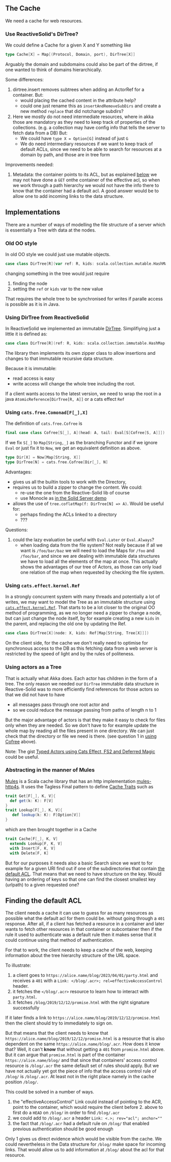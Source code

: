 ## The Cache

We need a cache for web resources.

### Use ReactiveSolid's DirTree?

We could define a Cache for a given X and Y something like

```scala
type Cache[X] = Map[(Protocol, Domain, port), DirTree[X]]
```

Arguably the domain and subdomains could also be part of the dirtree,
if one wanted to think of domains hierarchically.

Some differences:

1. dirtree.insert removes subtrees when adding an ActorRef for a container.
   But:
    * would placing the cached content in the attribute help?
    * could one just rename this as `insertAndRemoveSubDirs` and create a
      new method `replace` that did notchange subdirs?
2. Here we mostly do not need intermediate resources, where in akka those are
   mandatory as they need to keep track of properties of the collections.
   (e.g. a collection may have config info that tells the server to fetch data
   from a DB) But:
    * We could have `type X = Option[G]` instead of just `G`
    * We do need intermediary resources if we want to keep track of
      default ACLs, since we need to be able to search for resources at a domain
      by path, and those are in tree form

Improvements needed:

1. Metadata: the container points to its ACL,
   but as explained [below](#finding-the-default-acl) we may not have done a `GET` onthe container of the effective acl,
   so when we work through a path hierarchy we would not have the info there to know that the container had a default
   acl. A good answer would be to allow one to add incoming links to the data structure.

## Implementations

There are a number of ways of modelling the file structure of a server which is essentially a Tree with data at the
nodes.

### Old OO style

In old OO style we could just use mutable objects.

```scala
case class DirTree[R](var ref: R, kids: scala.collection.mutable.HashMap[String, DirTree[R]])
```

changing something in the tree would just require

1. finding the node
2. setting the `ref` or `kids` var to the new value

That requires the whole tree to be synchronised for writes if paralle access is
possible as it is in Java.

### Using DirTree from ReactiveSolid

In ReactiveSolid we implemented an
immutable [DirTree](https://github.com/co-operating-systems/Reactive-SoLiD/blob/30d6fd46fe30bc8be350c4a09d8592b20b791aa7/src/main/scala/run/cosy/ldp/DirTree.scala#L135).
Simplifiying just a little it is defined as:

```scala
case class DirTree[R](ref: R, kids: scala.collection.immutable.HashMap[String, DirTree[R]])
```

The library then implements its own zipper class to allow insertions and
changes to that immutable recursive data structure.

Because it is immutable:

* read access is easy
* write access will change the whole tree including the root.

If a client wants access to the latest version, we need to wrap the root in a
java `AtomicReference[DirTree[R, A]]` or a cats effect `Ref`

### Using `cats.free.Comonad[F[_],X]`

The definition of `cats.free.Cofree` is

```scala
final case class Cofree[S[_], A](head: A, tail: Eval[S[Cofree[S, A]]])
```

If we fix `S[_]` to `Map[String,_]` as the branching Functor
and if we ignore `Eval` or just fix it to `Now`, we get an equivalent
definition as above.

```scala
type Dir[X] = Now[Map[String, X]]
type DirTree[N] = cats.free.Cofree[Dir[_], N]
```

Advantages:

* gives us all the builtin tools to work with the Directory,
* requires us to build a zipper to change the content. We could:
    + re-use the one from the Reactive-Solid lib of course
    + use Monocle
      as [in the Solid Server demo](https://github.com/bblfish/lens-play/blob/master/src/main/scala/server/SolidServer.scala#L181)
* allows the use of `tree.coflatMap(f: DirTree[N] => A)`. Would be useful for:
    * perhaps finding the ACLs linked to a directory
    * ???

Questions:

1. could the lazy evaluation be useful with `Eval.Later` or `Eval.Always`?
    * when loading data from the file system?
      Not really because if all we want is `/foo/bar/baz` we will need to load the Maps for `/foo` and `/foo/bar`, and
      since we are dealing with immutable data structures we have to load all the elements of the map at once. This
      actually shows the advantages of our tree of Actors, as those can only load one relation of the map when requested
      by checking the file system.

### Using `cats.effect.kernel.Ref`

In a strongly concurrent system with many threads and potentially a lot of writes, we may want to model
the Tree as an immutable structure
using <code>[cats.effect.kernel.Ref](https://typelevel.org/cats-effect/api/3.x/cats/effect/kernel/Ref.html)</code>.
That starts to be a lot closer to the original OO method of programming, as we no longer need a zipper to change
a node, but can just change the node itself, by for example creating a new `kids` in the parent, and replacing the
old one by updating the Ref.

```scala
case class DirTree[X](node: X, kids: Ref[Map[String, Tree[X]]])
```

On the client side, for the cache we don't really need to optimise for synchronous
access to the DB as this fetching data from a web server is restricted by the speed of
light and by the rules of politeness.

### Using actors as a Tree

That is actually what Akka does. Each actor has children in the form of a tree. The only reason we needed our
`DirTree` immutable data structure in Reactive-Solid was to more efficiently find references for those actors so that we did not
have to have 
* all messages pass through one root actor and 
* so we could reduce the message passing from paths of length n to 1

But the major advantage of actors is that they make it easy to check for files only when they are needed. So we don't
have to for example update the whole map by reading all the files present in one directory. We can just check that 
the directory or file we need is there. (see question 1 in [using Cofree](#using-catsfreecomonadfx) above).

Note: The gist [Typed Actors using Cats Effect, FS2 and Deferred Magic](https://gist.github.com/Swoorup/1ac9b69e0c0f1c0925d1397a94b0a762) could be useful.

### Abstracting in the manner of Mules

[Mules](https://github.com/davenverse/mules) is a Scala cache library that has 
an http implementation [mules-http4s](https://github.com/davenverse/mules-http4s/tree/main).
It uses the Tagless Final pattern to define [Cache Traits](https://github.com/davenverse/mules/blob/main/modules/core/src/main/scala/io/chrisdavenport/mules/Cache.scala)
such as 

```scala
trait Get[F[_], K, V]{
  def get(k: K): F[V]
}
trait Lookup[F[_], K, V]{
   def lookup(k: K): F[Option[V]]
}
```
which are then brought together in a Cache
```scala
trait Cache[F[_], K, V] 
  extends Lookup[F, K, V]
  with Insert[F, K, V]
  with Delete[F, K]
```
But for our purposes it needs also a basic Search since we want to for example for a given
URI find out if one of the subdirectories that contain [the default ACL](#finding-the-default-acl).
That means that we need to have structure on the key.  Would having an ordering of keys so that 
one can find the closest smallest key (urlpath) to a given requested one?


## Finding the default ACL

The client needs a cache it can use to guess for as many resources as possible what the default acl for them could be.
without going through a `401` response. After all, if a client has fetched a resource in a container and later
wants to fetch other resources in that container or subcontainer then if the rule it used to authenticate was a default
rule then it makes sense that it could continue using that method of authentication.

For that to work, the client needs to keep a cache of the web, keeping information about the tree hierarchy structure of
the URL space.

To illustrate:

1. a client goes to `https://alice.name/blog/2023/04/01/party.html` and receives a `401` with
   a `Link: </blog/.acr>; rel=effectiveAccessControl` header.
2. it fetches the `</blog/.acr>` resource to learn how to interact with `party.html`.
3. it fetches `/blog/2019/12/12/promise.html` with the right signature successfully

If it later finds a link to `https://alice.name/blog/2019/12/12/promise.html`
then the client should try to immediately to sign on.

But that means that the client needs to know that `https://alice.name/blog/2019/12/12/promise.html` is a resource that
is also dependent on the same `https://alice.name/blog/.acr`. How does it know that? Well, it can't **know** that
without getting a `401` from `promise.html` above.
But it can argue that `promise.html` is part of the container `https://alice.name/blog/` and that since that containers'
access control resource is `/blog/.acr` the same default set of rules should apply. But we have not actually yet got the
piece of info that the access control rule of `/blog/` is `/blog/.acr`. At least not in the right place namely in
the cache position `/blog/`.

This could be solved in a number of ways.

1. the "effectiveAccessControl" Link could instead of pointing to the ACR, point to the container, which would require
   the client before 2. above to first do a `HEAD` on `/blog/` in order to find `/blog/.acr`
2. we could add to `/blog/.acr` a header `Link: <.>; rev="acl"; anchor=""`
3. the fact that `/blog/.acr` had a default rule on `/blog/` that enabled previous authentication should be good enough

Only 1 gives us direct evidence which would be visible from the cache.
We could nevertheless in the Data structure for `/blog/` make space for incoming links.
That would allow us to add information at `/blog/` about the acl for that resource.